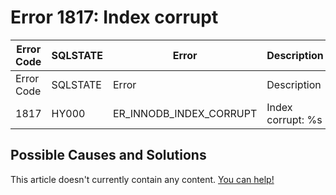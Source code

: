 
# Error 1817: Index corrupt


| Error Code | SQLSTATE | Error | Description |
| --- | --- | --- | --- |
| Error Code | SQLSTATE | Error | Description |
| 1817 | HY000 | ER_INNODB_INDEX_CORRUPT | Index corrupt: %s |




## Possible Causes and Solutions


This article doesn't currently contain any content. [You can help!](/en/writing-and-editing-knowledge-base-articles/)

